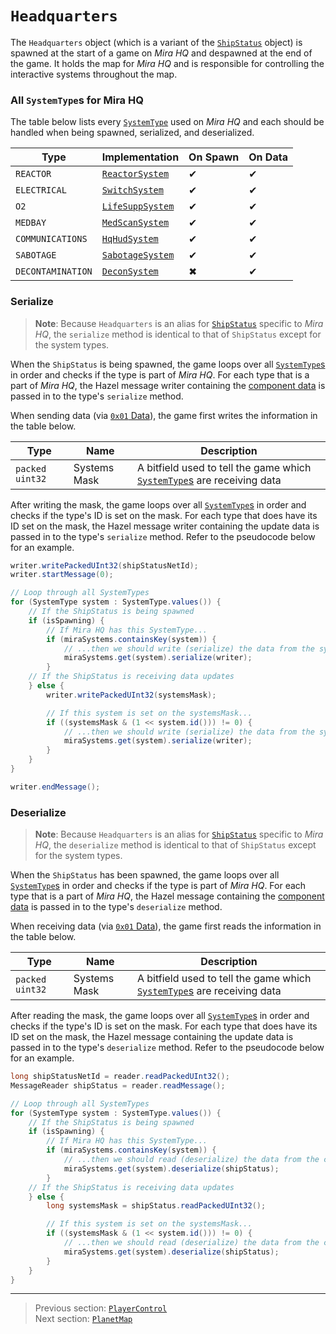 # `Headquarters`

The `Headquarters` object (which is a variant of the [`ShipStatus`](00_shipstatus.md) object) is spawned at the start of a game on *Mira HQ* and despawned at the end of the game. It holds the map for *Mira HQ* and is responsible for controlling the interactive systems throughout the map.

### All `SystemType`s for Mira HQ

The table below lists every [`SystemType`](../01_packet_structure/06_enums.md#systemtype) used on *Mira HQ* and each should be handled when being spawned, serialized, and deserialized.

| Type | Implementation | On Spawn | On Data |
| --- | --- | --- | --- |
| `REACTOR` | [`ReactorSystem`](../06_the_systemtype_implementations/01_reactorsystem.md) | &#x2714; | &#x2714; |
| `ELECTRICAL` | [`SwitchSystem`](../06_the_systemtype_implementations/02_switchsystem.md) | &#x2714; | &#x2714; |
| `O2` | [`LifeSuppSystem`](../06_the_systemtype_implementations/03_lifesuppsystem.md) | &#x2714; | &#x2714; |
| `MEDBAY` | [`MedScanSystem`](../06_the_systemtype_implementations/04_medscansystem.md) | &#x2714; | &#x2714; |
| `COMMUNICATIONS` | [`HqHudSystem`](../06_the_systemtype_implementations/09_hqhudsystem.md) | &#x2714; | &#x2714; |
| `SABOTAGE` | [`SabotageSystem`](../06_the_systemtype_implementations/08_sabotagesystem.md) | &#x2714; | &#x2714; |
| `DECONTAMINATION` | [`DeconSystem`](../06_the_systemtype_implementations/10_deconsystem.md) | &#x2716; | &#x2714; |

### Serialize

> **Note**: Because `Headquarters` is an alias for [`ShipStatus`](00_shipstatus.md) specific to *Mira HQ*, the `serialize` method is identical to that of `ShipStatus` except for the system types.

When the `ShipStatus` is being spawned, the game loops over all [`SystemType`s](../01_packet_structure/06_enums.md#systemtype) in order and checks if the type is part of *Mira HQ*. For each type that is a part of *Mira HQ*, the Hazel message writer containing the [component data](../03_gamedata_and_gamedatato_message_types/04_spawn.md#the-component-structure) is passed in to the type's `serialize` method.

When sending data (via [`0x01` Data](../03_gamedata_and_gamedatato_message_types/01_data.md)), the game first writes the information in the table below.

| Type | Name | Description |
| --- | --- | --- |
| `packed uint32` | Systems Mask | A bitfield used to tell the game which [`SystemType`s](../01_packet_structure/06_enums.md#systemtype) are receiving data |

After writing the mask, the game loops over all [`SystemType`s](../01_packet_structure/06_enums.md#systemtype) in order and checks if the type's ID is set on the mask. For each type that does have its ID set on the mask, the Hazel message writer containing the update data is passed in to the type's `serialize` method. Refer to the pseudocode below for an example.

```java
writer.writePackedUInt32(shipStatusNetId);
writer.startMessage(0);

// Loop through all SystemTypes
for (SystemType system : SystemType.values()) {
    // If the ShipStatus is being spawned
    if (isSpawning) {
        // If Mira HQ has this SystemType...
        if (miraSystems.containsKey(system)) {
            // ...then we should write (serialize) the data from the system
            miraSystems.get(system).serialize(writer);
        }
    // If the ShipStatus is receiving data updates
    } else {
        writer.writePackedUInt32(systemsMask);

        // If this system is set on the systemsMask...
        if ((systemsMask & (1 << system.id())) != 0) {
            // ...then we should write (serialize) the data from the system
            miraSystems.get(system).serialize(writer);
        }
    }
}

writer.endMessage();
```

### Deserialize

> **Note**: Because `Headquarters` is an alias for [`ShipStatus`](00_shipstatus.md) specific to *Mira HQ*, the `deserialize` method is identical to that of `ShipStatus` except for the system types.

When the `ShipStatus` has been spawned, the game loops over all [`SystemType`s](../01_packet_structure/06_enums.md#systemtype) in order and checks if the type is part of *Mira HQ*. For each type that is a part of *Mira HQ*, the Hazel message containing the [component data](../03_gamedata_and_gamedatato_message_types/04_spawn.md#the-component-structure) is passed in to the type's `deserialize` method.

When receiving data (via [`0x01` Data](../03_gamedata_and_gamedatato_message_types/01_data.md)), the game first reads the information in the table below.

| Type | Name | Description |
| --- | --- | --- |
| `packed uint32` | Systems Mask | A bitfield used to tell the game which [`SystemType`s](../01_packet_structure/06_enums.md#systemtype) are receiving data |

After reading the mask, the game loops over all [`SystemType`s](../01_packet_structure/06_enums.md#systemtype) in order and checks if the type's ID is set on the mask. For each type that does have its ID set on the mask, the Hazel message containing the update data is passed in to the type's `deserialize` method. Refer to the pseudocode below for an example.

```java
long shipStatusNetId = reader.readPackedUInt32();
MessageReader shipStatus = reader.readMessage();

// Loop through all SystemTypes
for (SystemType system : SystemType.values()) {
    // If the ShipStatus is being spawned
    if (isSpawning) {
        // If Mira HQ has this SystemType...
        if (miraSystems.containsKey(system)) {
            // ...then we should read (deserialize) the data from the component message
            miraSystems.get(system).deserialize(shipStatus);
        }
    // If the ShipStatus is receiving data updates
    } else {
        long systemsMask = shipStatus.readPackedUInt32();

        // If this system is set on the systemsMask...
        if ((systemsMask & (1 << system.id())) != 0) {
            // ...then we should read (deserialize) the data from the component message
            miraSystems.get(system).deserialize(shipStatus);
        }
    }
}
```

---

> Previous section: [`PlayerControl`](04_playercontrol.md)<br>
> Next section: [`PlanetMap`](06_planetmap.md)
